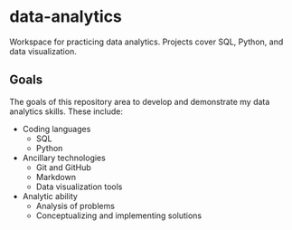 # data-analytics
Workspace for practicing data analytics. Projects cover SQL, Python, and data visualization.
## Goals
The goals of this repository area to develop and demonstrate my data analytics skills. These include:
* Coding languages
  * SQL
  * Python
* Ancillary technologies
  * Git and GitHub
  * Markdown
  * Data visualization tools
* Analytic ability
  * Analysis of problems
  * Conceptualizing and implementing solutions
